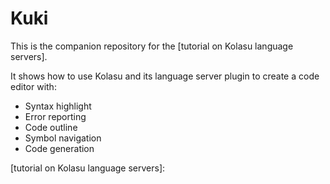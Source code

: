 # Kuki

This is the companion repository for the [tutorial on Kolasu language servers].

It shows how to use Kolasu and its language server plugin to create a code editor with:

- Syntax highlight
- Error reporting
- Code outline
- Symbol navigation
- Code generation

[tutorial on Kolasu language servers]: 